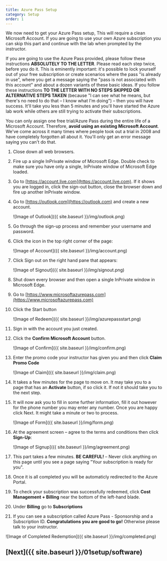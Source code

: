 ```yaml
---
title: Azure Pass Setup
category: Setup
order: 1
---
```


We now need to get your Azure Pass setup, This will require a clean Microsoft Account. If you are going to use your own Azure subscription you can skip this part and continue with the lab when prompted by the instructor.

If you are going to use the Azure Pass provided, please follow these instructions **ABSOLUTELY TO THE LETTER**. Please read each step twice, before you do it. This is eminently important: it's possible to lock yourself out of your free subscription or create scenarios where the pass "is already in use", where you get a message saying the "pass is not associated with this account" and about a dozen variants of these basic ideas. If you follow these instructions **TO THE LETTER WITH NO STEPS SKIPPED OR ALTERNATIVE STEPS TAKEN** (because "I can see what he means, but there's no need to do that – I know what I'm doing") – then you will have success. It'll take you less than 5 minutes and you'll have started the Azure lab work while others are still trying to activate their subscriptions.

You can only assign one free trial/Azure Pass during the entire life of a Microsoft Account. Therefore, **avoid using an existing Microsoft Account**. We've come across it many times where people took out a trial in 2008 and have completely forgotten all about it. You'll only get an error message saying you can't do that.

1. Close down all web browsers.

1. Fire up a single InPrivate window of Microsoft Edge. Double check to make sure you have only a single, InPrivate window of Microsoft Edge loaded.

1. Go to [https://account.live.com](https://account.live.com). If it shows you are logged in, click the sign-out button, close the browser down and fire up another InPrivate window.

1. Go to [https://outlook.com](https://outlook.com) and create a new account.

    ![Image of Outlook]({{ site.baseurl }}/img/outlook.png)

1. Go through the sign-up process and remember your username and password.

2. Click the icon in the top right corner of the page:

    ![Image of Account]({{ site.baseurl }}/img/account.png)

1. Click Sign out on the right hand pane that appears:

    ![Image of Signout]({{ site.baseurl }}/img/signout.png)

1. Shut down every browser and then open a single InPrivate window in Microsoft Edge.

1. Go to [https://www.microsoftazurepass.com](https://www.microsoftazurepass.com)

1. Click the Start button

    ![Image of Redeem]({{ site.baseurl }}/img/azurepassstart.png)

1. Sign in with the account you just created.

1. Click the **Confirm Microsoft Account** button.

    ![Image of Confirm]({{ site.baseurl }}/img/confirm.png)

1. Enter the promo code your instructor has given you and then click **Claim Promo Code**

    ![Image of Claim]({{ site.baseurl }}/img/claim.png)

1. It takes a few minutes for the page to move on. It may take you to a page that has an **Activate** button, if so click it. If not it should take you to the next step.

1. It will now ask you to fill in some further information, fill it out however for the phone number you may enter any number. Once you are happy click Next. It might take a minute or two to process.

    ![Image of Form]({{ site.baseurl }}/img/form.png)

1. At the agreement screen – agree to the terms and conditions then click **Sign-Up**:

    ![Image of Signup]({{ site.baseurl }}/img/agreement.png)

1. This part takes a few minutes. **BE CAREFUL!** – Never click anything on this page until you see a page saying "Your subscription is ready for you".

1. Once it is all completed you will be automaticly redirected to the Azure Portal.

1. To check your subscription was successfully redeemed, click **Cost Management + Billing** near the bottom of the left-hand blade.

1. Under **Billing** go to **Subscriptions**

1. If you can see a subscription called Azure Pass - Sponsorship and a Subscription ID. **Congratulations you are good to go!** Otherwise please talk to your instructor.

![Image of Completed Redemption]({{ site.baseurl }}/img/completed.png)


## [Next]({{ site.baseurl }}/01setup/software)
